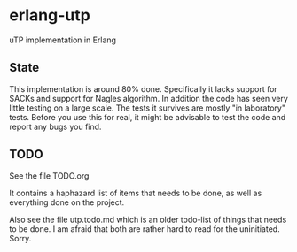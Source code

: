 erlang-utp
==========

uTP implementation in Erlang

## State

This implementation is around 80% done. Specifically it lacks support for SACKs and support for Nagles algorithm. In addition the code has seen very little testing on a large scale. The tests it survives are mostly "in laboratory" tests. Before you use this for real, it might be advisable to test the code and report any bugs you find.

## TODO

See the file TODO.org

It contains a haphazard list of items that needs to be done, as well as everything done on the project.

Also see the file utp.todo.md which is an older todo-list of things that needs to be done. I am afraid that both are rather hard to read for the uninitiated. Sorry.

